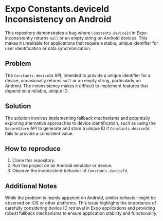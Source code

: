 # Expo Constants.deviceId Inconsistency on Android

This repository demonstrates a bug where `Constants.deviceId` in Expo inconsistently returns `null` or an empty string on Android devices.  This makes it unreliable for applications that require a stable, unique identifier for user identification or data synchronization.

## Problem
The `Constants.deviceId` API, intended to provide a unique identifier for a device, occasionally returns `null` or an empty string, particularly on Android.  The inconsistency makes it difficult to implement features that depend on a reliable, unique ID.

## Solution
The solution involves implementing fallback mechanisms and potentially exploring alternative approaches to device identification, such as using the `SecureStore` API to generate and store a unique ID if `Constants.deviceId` fails to provide a consistent value.

## How to reproduce
1. Clone this repository.
2. Run the project on an Android emulator or device.
3. Observe the inconsistent behavior of `Constants.deviceId`.

## Additional Notes
While the problem is mainly apparent on Android, similar behavior might be observed on iOS or other platforms.  This issue highlights the importance of carefully considering device ID retrieval in Expo applications and providing robust fallback mechanisms to ensure application stability and functionality.